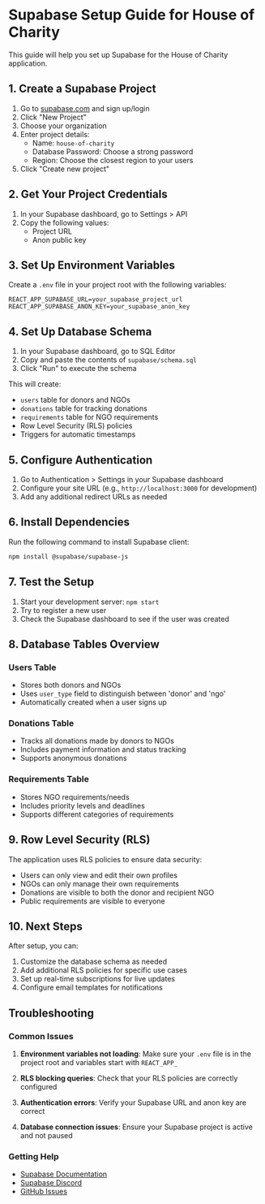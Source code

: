 # Supabase Setup Guide for House of Charity

This guide will help you set up Supabase for the House of Charity application.

## 1. Create a Supabase Project

1. Go to [supabase.com](https://supabase.com) and sign up/login
2. Click "New Project"
3. Choose your organization
4. Enter project details:
   - Name: `house-of-charity`
   - Database Password: Choose a strong password
   - Region: Choose the closest region to your users
5. Click "Create new project"

## 2. Get Your Project Credentials

1. In your Supabase dashboard, go to Settings > API
2. Copy the following values:
   - Project URL
   - Anon public key

## 3. Set Up Environment Variables

Create a `.env` file in your project root with the following variables:

```env
REACT_APP_SUPABASE_URL=your_supabase_project_url
REACT_APP_SUPABASE_ANON_KEY=your_supabase_anon_key
```

## 4. Set Up Database Schema

1. In your Supabase dashboard, go to SQL Editor
2. Copy and paste the contents of `supabase/schema.sql`
3. Click "Run" to execute the schema

This will create:
- `users` table for donors and NGOs
- `donations` table for tracking donations
- `requirements` table for NGO requirements
- Row Level Security (RLS) policies
- Triggers for automatic timestamps

## 5. Configure Authentication

1. Go to Authentication > Settings in your Supabase dashboard
2. Configure your site URL (e.g., `http://localhost:3000` for development)
3. Add any additional redirect URLs as needed

## 6. Install Dependencies

Run the following command to install Supabase client:

```bash
npm install @supabase/supabase-js
```

## 7. Test the Setup

1. Start your development server: `npm start`
2. Try to register a new user
3. Check the Supabase dashboard to see if the user was created

## 8. Database Tables Overview

### Users Table
- Stores both donors and NGOs
- Uses `user_type` field to distinguish between 'donor' and 'ngo'
- Automatically created when a user signs up

### Donations Table
- Tracks all donations made by donors to NGOs
- Includes payment information and status tracking
- Supports anonymous donations

### Requirements Table
- Stores NGO requirements/needs
- Includes priority levels and deadlines
- Supports different categories of requirements

## 9. Row Level Security (RLS)

The application uses RLS policies to ensure data security:

- Users can only view and edit their own profiles
- NGOs can only manage their own requirements
- Donations are visible to both the donor and recipient NGO
- Public requirements are visible to everyone

## 10. Next Steps

After setup, you can:
1. Customize the database schema as needed
2. Add additional RLS policies for specific use cases
3. Set up real-time subscriptions for live updates
4. Configure email templates for notifications

## Troubleshooting

### Common Issues

1. **Environment variables not loading**: Make sure your `.env` file is in the project root and variables start with `REACT_APP_`

2. **RLS blocking queries**: Check that your RLS policies are correctly configured

3. **Authentication errors**: Verify your Supabase URL and anon key are correct

4. **Database connection issues**: Ensure your Supabase project is active and not paused

### Getting Help

- [Supabase Documentation](https://supabase.com/docs)
- [Supabase Discord](https://discord.supabase.com)
- [GitHub Issues](https://github.com/supabase/supabase/issues) 